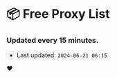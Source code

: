 # :package: Free Proxy List
### Updated every 15 minutes.

- Last updated: `2024-06-21 06:15`

:heart:
